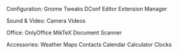 Configuration:
Gnome Tweaks
DConf Editor
Extension Manager

Sound & Video:
Camera
Videos

Office:
OnlyOffice
MikTeX
Document Scanner

Accessories:
Weather
Maps
Contacts
Calendar
Calculator
Clocks
